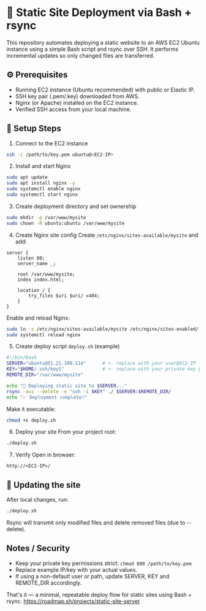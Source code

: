 # 🚀 Static Site Deployment via Bash + rsync

This repository automates deploying a static website to an AWS EC2 Ubuntu instance using a simple Bash script and rsync over SSH. It performs incremental updates so only changed files are transferred.

## ⚙️ Prerequisites
- Running EC2 instance (Ubuntu recommended) with public or Elastic IP.
- SSH key pair (.pem/.key) downloaded from AWS.
- Nginx (or Apache) installed on the EC2 instance.
- Verified SSH access from your local machine.

## 🧠 Setup Steps

1. Connect to the EC2 instance
```bash
ssh -i /path/to/key.pem ubuntu@<EC2-IP>
```

2. Install and start Nginx
```bash
sudo apt update
sudo apt install nginx -y
sudo systemctl enable nginx
sudo systemctl start nginx
```

3. Create deployment directory and set ownership
```bash
sudo mkdir -p /var/www/mysite
sudo chown -R ubuntu:ubuntu /var/www/mysite
```

4. Create Nginx site config
Create `/etc/nginx/sites-available/mysite` and add:
```nginx
server {
    listen 80;
    server_name _;

    root /var/www/mysite;
    index index.html;

    location / {
        try_files $uri $uri/ =404;
    }
}
```
Enable and reload Nginx:
```bash
sudo ln -s /etc/nginx/sites-available/mysite /etc/nginx/sites-enabled/
sudo systemctl reload nginx
```

5. Create deploy script `deploy.sh` (example)
```bash
#!/bin/bash
SERVER="ubuntu@51.21.160.114"      # <- replace with your user@EC2-IP
KEY="$HOME/.ssh/key1"              # <- replace with your private key path
REMOTE_DIR="/var/www/mysite"

echo "🚀 Deploying static site to $SERVER..."
rsync -avz --delete -e "ssh -i $KEY" ./ $SERVER:$REMOTE_DIR/
echo "✅ Deployment complete!"
```
Make it executable:
```bash
chmod +x deploy.sh
```

6. Deploy your site
From your project root:
```bash
./deploy.sh
```

7. Verify
Open in browser:
```
http://<EC2-IP>/
```

## 🔁 Updating the site
After local changes, run:
```bash
./deploy.sh
```
Rsync will transmit only modified files and delete removed files (due to --delete).

## Notes / Security
- Keep your private key permissions strict: `chmod 600 /path/to/key.pem`
- Replace example IP/key with your actual values.
- If using a non-default user or path, update SERVER, KEY and REMOTE_DIR accordingly.

That's it — a minimal, repeatable deploy flow for static sites using Bash + rsync.
https://roadmap.sh/projects/static-site-server
